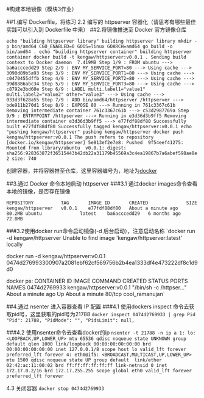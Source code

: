 #构建本地镜像（模块3作业）

##1.编写 Dockerfile，将练习 2.2 编写的 httpserver 容器化（请思考有哪些最佳实践可以引入到 Dockerfile 中来）
##2.将镜像推送至 Docker 官方镜像仓库

 `echo "building httpserver library"
building httpserver library
mkdir -p bin/amd64
CGO_ENABLED=0 GOOS=linux GOARCH=amd64 go build -o bin/amd64 .
echo "building httpserver container"
building httpserver container
docker build -t kengaw/httpserver:v0.0.1 .
Sending build context to Docker daemon  7.419MB
Step 1/9 : FROM ubuntu
 ---> ba6acccedd29
Step 2/9 : ENV MY_SERVICE_PORT=80
 ---> Using cache
 ---> 3090d89b5a93
Step 3/9 : ENV MY_SERVICE_PORT1=80
 ---> Using cache
 ---> c0470455dffb
Step 4/9 : ENV MY_SERVICE_PORT2=80
 ---> Using cache
 ---> 99d8886abc34
Step 5/9 : ENV MY_SERVICE_PORT3=80
 ---> Using cache
 ---> c8792e3bd60e
Step 6/9 : LABEL multi.label1="value1" multi.label2="value2" other="value3"
 ---> Using cache
 ---> 033d3f628a55
Step 7/9 : ADD bin/amd64/httpserver /httpserver
 ---> bde911b270d1
Step 8/9 : EXPOSE 80
 ---> Running in 761c3367c61b
Removing intermediate container 761c3367c61b
 ---> c53d2987769a
Step 9/9 : ENTRYPOINT /httpserver
 ---> Running in e3d36d3b9ff5
Removing intermediate container e3d36d3b9ff5
 ---> e77fdf88df80
Successfully built e77fdf88df80
Successfully tagged kengaw/httpserver:v0.0.1
echo "pushing kengaw/httpserver"
pushing kengaw/httpserver
docker push kengaw/httpserver:v0.0.1
The push refers to repository [docker.io/kengaw/httpserver]
5e813ef2e7e8: Pushed 
9f54eef41275: Mounted from library/ubuntu 
v0.0.1: digest: sha256:928363872f36515443b42db22a31179b45569a3c4ea19867b7a6abef598ae8e2 size: 740 `

创建容器，并将容器推至仓库，这里容器编号为，地址为[docker](https://hub.docker.com/layers/httpserver/kengaw/httpserver/v0.0.1/images/sha256-928363872f36515443b42db22a31179b45569a3c4ea19867b7a6abef598ae8e2?context=explore)

##3.通过 Docker 命令本地启动 httpserver
###3.1 通过docker images命令查看本地的镜像，是否存在镜像

`REPOSITORY          TAG       IMAGE ID       CREATED              SIZE
kengaw/httpserver   v0.0.1    e77fdf88df80   About a minute ago   80.2MB
ubuntu              latest    ba6acccedd29   6 months ago         72.8MB`

###3.2使用docker run命令启动镜像(-d 后台启动），注意启动名称
`docker run -d kengaw/httpserver
Unable to find image 'kengaw/httpserver:latest' locally

docker run -d kengaw/httpserver:v0.0.1
0474d276993300907a2081ebf62cf569756b2b4ea1333df4e473222df8c1d9d0


docker ps:
CONTAINER ID   IMAGE                      COMMAND                  CREATED              STATUS              PORTS     NAMES
0474d2769933   kengaw/httpserver:v0.0.1   "/bin/sh -c /httpser…"   About a minute ago   Up About a minute   80/tcp    cool_ramanujan`

##4.通过 nsenter 进入容器查看 IP 配置
###4.1 使用dockers inspect 命令去获取pid号，这里获取的pid号为21788
`docker inspect 0474d2769933 | grep Pid
            "Pid": 21788,
            "PidMode": "",
            "PidsLimit": null,`


###4.2 使用nsenter命令去查看docker的ip
`nsenter -t 21788 -n ip a
1: lo: <LOOPBACK,UP,LOWER_UP> mtu 65536 qdisc noqueue state UNKNOWN group default qlen 1000
    link/loopback 00:00:00:00:00:00 brd 00:00:00:00:00:00
    inet 127.0.0.1/8 scope host lo
       valid_lft forever preferred_lft forever
4: eth0@if5: <BROADCAST,MULTICAST,UP,LOWER_UP> mtu 1500 qdisc noqueue state UP group default 
    link/ether 02:42:ac:11:00:02 brd ff:ff:ff:ff:ff:ff link-netnsid 0
    inet 172.17.0.2/16 brd 172.17.255.255 scope global eth0
       valid_lft forever preferred_lft forever`
       
4.3 关闭容器
`docker stop 0474d2769933`

